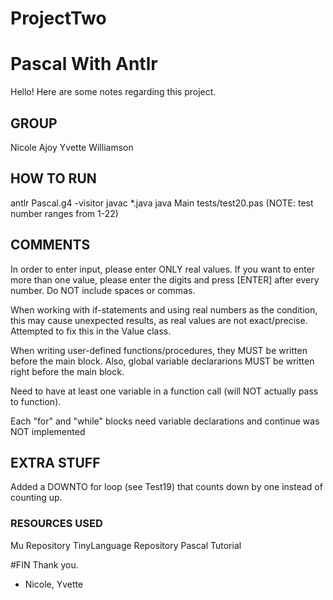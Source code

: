 # ProjectTwo
# Pascal With Antlr

Hello! Here are some notes regarding this project.

## GROUP
Nicole Ajoy
Yvette Williamson
## HOW TO RUN
antlr Pascal.g4 -visitor
javac *.java
java Main tests/test20.pas
(NOTE: test number ranges from 1-22)

## COMMENTS
In order to enter input, please enter ONLY real values. If you want to enter more than one value, please enter the digits and press [ENTER] after every number. Do NOT include spaces or commas.

When working with if-statements and using real numbers as the condition, this may cause unexpected results, as real values are not exact/precise. Attempted to fix this in the Value class.

When writing user-defined functions/procedures, they MUST be written before the main block. Also, global variable declararions MUST be written right before the main block.

Need to have at least one variable in a function call (will NOT actually pass to function).

Each "for" and "while" blocks need variable declarations and continue was NOT implemented

## EXTRA STUFF
Added a DOWNTO for loop (see Test19) that counts down by one instead of counting up.

### RESOURCES USED
Mu Repository
TinyLanguage Repository
Pascal Tutorial

#FIN
Thank you.

- Nicole, Yvette
